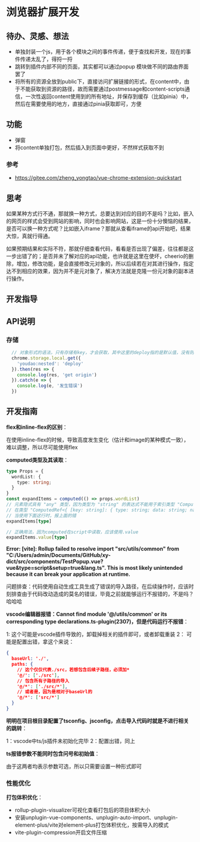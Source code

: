 # 浏览器扩展开发

## 待办、灵感、想法

- 单独封装一个js，用于各个模块之间的事件传递，便于查找和开发，现在的事件传递太乱了，得捋一捋
- 跳转到插件内部不同的页面，其实都可以通过popup 模块做不同的路由界面罢了
- 将所有的资源全放到public下，直接访问扩展链接的形式，在content中，由于不能获取到资源的路径，故而需要通过postmessage和content-scripts通信，一次性返回content使用到的所有地址，并保存到缓存（比如pinia）中，然后在需要使用的地方，直接通过pinia获取即可，方便

## 功能

- 弹窗
- 将content单独打包，然后插入到页面中更好，不然样式获取不到

### 参考

- <https://gitee.com/zheng_yongtao/vue-chrome-extension-quickstart>

## 思考

如果某种方式行不通，那就换一种方式，总要达到对应的目的不是吗？比如，嵌入的网页的样式会受到网站的影响，同时也会影响网站，这是一份十分懊恼的结果，是否可以换一种方式呢？比如嵌入iframe？那就从查看iframe的api开始吧，结果大惊，真就行得通。

如果预期结果和实际不符，那就仔细查看代码，看看是否出现了偏差，往往都是这一步出错了的；是否并未了解对应的api功能，也许就是这里在使坏，cheerio的删除，增加，修改功能，是会直接修改元对象的，所以后续若在对其进行操作，指定达不到相应的效果，因为并不是元对象了，解决方法就是克隆一份元对象的副本进行操作。

## 开发指导

## API说明

### 存储

```typescript
  // 对象形式的语法，只有存储有key，才会获取，其中这里的deploy指的是默认值，没有则返回这个值。。。
  chrome.storage.local.get({
    'youdao:nested': 'deploy'
  }).then(res => {
    console.log(res, 'get origin')
  }).catch(e => {
    console.log(e, '发生错误')
  })
```

## 开发指南

**flex和inline-flex的区别**：

在使用inline-flex的时候，导致高度发生变化（估计和image的某种模式一致），难以调整，所以尽可能使用flex

**computed类型及其读取**：

```typescript
type Props = {
  wordList: {
    type: string;
  }
}
const expandItems = computed(() => props.wordList)
// 元素隐式具有 "any" 类型，因为类型为 "string" 的表达式不能用于索引类型 "ComputedRef<{ [key: string]: { type: string; data: string; name: string; expand: boolean; }; }>"。
// 在类型 "ComputedRef<{ [key: string]: { type: string; data: string; name: string; expand: boolean; }; }>" 上找不到具有类型为 "string" 的参数的索引签名。ts-plugin(7053)
// 当使用下面这行时，报上面的错
expandItems[type]

// 正确用法，因为computed在script中读取，应该使用.value
expandItems.value[type]
```

**Error: [vite]: Rollup failed to resolve import "src/utils/common" from "C:/Users/admin/Documents/GitHub/xy-dict/src/components/TestPopup.vue?vue&type=script&setup=true&lang.ts".      This is most likely unintended because it can break your application at runtime.**

问题排查：代码使用自动生成工具生成了错误的导入路径，在后续操作时，应该时刻排查由于代码改动造成的莫名的错误，毕竟之前就能够运行不报错的，不是吗？哈哈哈

**vscode编辑器报错：Cannot find module '@/utils/common' or its corresponding type declarations.ts-plugin(2307)，但是代码运行不报错**：

1: 这个可能是vscode插件导致的，卸载掉相关的插件即可，或者卸载重装
2： 可能是配置出错，拿这个来说：

```json
{
  baseUrl: './',
  paths: {
    // 这个仅仅代表./src，若想包含后续子路径，必须加*
    '@/': ['./src'],
    // 包含所有子路径的导入
    '@/*': ['./src/*'],
    // 或者是，因为是相对于baseUrl的
    '@/*': ['src/*']
  }
}
```

**明明在项目根目录配置了tsconfig、jsconfig，点击导入代码时就是不进行相关的跳转**：

1：vscode中ts/js插件未初始化完毕
2：配置出错，同上

**ts报错参数不能同时包含问号和初始值**：

由于这两者均表示参数可选，所以只需要设置一种形式即可

### 性能优化

**打包体积优化**：

- rollup-plugin-visualizer可视化查看打包后的项目体积大小
- 安装unplugin-vue-components、unplugin-auto-import、unplugin-element-plus/vite对element-plus打包体积优化，按需导入的模式
- vite-plugin-compression开启文件压缩
